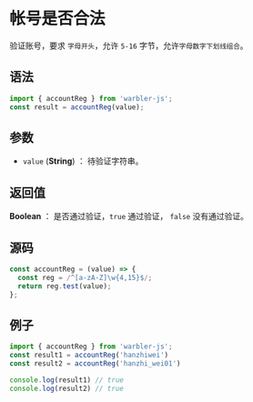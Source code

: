 <!--
 * @Author: 一尾流莺
 * @Description:帐号是否合法
 * @Date: 2021-09-13 18:18:23
 * @LastEditTime: 2021-10-14 09:35:08
 * @FilePath: \warblerjs-guide\docs\guide\form\accountReg.md
-->

# 帐号是否合法

验证账号，要求 `字母开头`，允许 `5-16` 字节，允许`字母数字下划线组合`。

## 语法

```js
import { accountReg } from 'warbler-js';
const result = accountReg(value);
```

## 参数

- `value` (**String**) ： 待验证字符串。

## 返回值

**Boolean** ： 是否通过验证，`true` 通过验证， `false` 没有通过验证。

## 源码

```js
const accountReg = (value) => {
  const reg = /^[a-zA-Z]\w{4,15}$/;
  return reg.test(value);
};
```

## 例子

```js
import { accountReg } from 'warbler-js';
const result1 = accountReg('hanzhiwei')
const result2 = accountReg('hanzhi_wei01')

console.log(result1) // true
console.log(result2) // true
```
